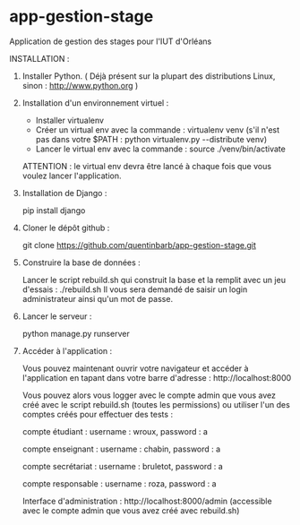 app-gestion-stage
=================

Application de gestion des stages pour l'IUT d'Orléans

INSTALLATION :

1. Installer Python. ( Déjà présent sur la plupart des distributions Linux, sinon : http://www.python.org )


2. Installation d'un environnement virtuel :

    - Installer virtualenv 
    - Créer un virtual env avec la commande : virtualenv venv
    (s'il n'est pas dans votre $PATH : python virtualenv.py --distribute venv)
    - Lancer le virtual env avec la commande : source ./venv/bin/activate
    
    ATTENTION : le virtual env devra être lancé à chaque fois que vous voulez lancer l'application.


2. Installation de Django :
    
    pip install django


3. Cloner le dépôt github :

    git clone https://github.com/quentinbarb/app-gestion-stage.git


4. Construire la base de données : 

    Lancer le script rebuild.sh qui construit la base et la remplit avec un jeu d'essais : ./rebuild.sh
    Il vous sera demandé de saisir un login administrateur ainsi qu'un mot de passe.
    

5. Lancer le serveur : 

    python manage.py runserver


6. Accéder à l'application :

    Vous pouvez maintenant ouvrir votre navigateur et accéder à l'application en tapant dans votre barre d'adresse :
    http://localhost:8000
    
    Vous pouvez alors vous logger avec le compte admin que vous avez créé avec le script rebuild.sh (toutes les permissions)
    ou utiliser l'un des comptes créés pour effectuer des tests :
    
    compte étudiant : 
      username : wroux, password : a
      
    compte enseignant : 
      username : chabin, password : a
    
    compte secrétariat : 
      username : bruletot, password : a
    
    compte responsable : 
      username : roza, password : a
      
    Interface d'administration : 
      http://localhost:8000/admin (accessible avec le compte admin que vous avez créé avec rebuild.sh)
  









    
